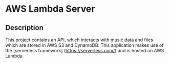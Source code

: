 # AWS Lambda Server


## Description
This project contains an API, which interacts with music data and files which are stored in AWS S3 and DynamoDB. This application makes use of
the [serverless framework] (https://serverless.com/) and is hosted on AWS Lambda.
